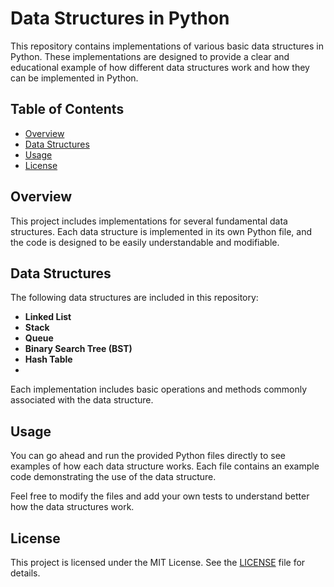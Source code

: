 # Data Structures in Python

This repository contains implementations of various basic data structures in Python. These implementations are designed to provide a clear and educational example of how different data structures work and how they can be implemented in Python.

## Table of Contents

- [Overview](#overview)
- [Data Structures](#data-structures)
- [Usage](#usage)
- [License](#License)
## Overview

This project includes implementations for several fundamental data structures. Each data structure is implemented in its own Python file, and the code is designed to be easily understandable and modifiable.

## Data Structures

The following data structures are included in this repository:

- **Linked List**
- **Stack**
- **Queue** 
- **Binary Search Tree (BST)**
- **Hash Table**
- 
Each implementation includes basic operations and methods commonly associated with the data structure.

## Usage

You can go ahead and run the provided Python files directly to see examples of how each data structure works. Each file contains an example code demonstrating the use of the data structure.

Feel free to modify the files and add your own tests to understand better how the data structures work.

## License

This project is licensed under the MIT License. See the [LICENSE](LICENSE) file for details.
